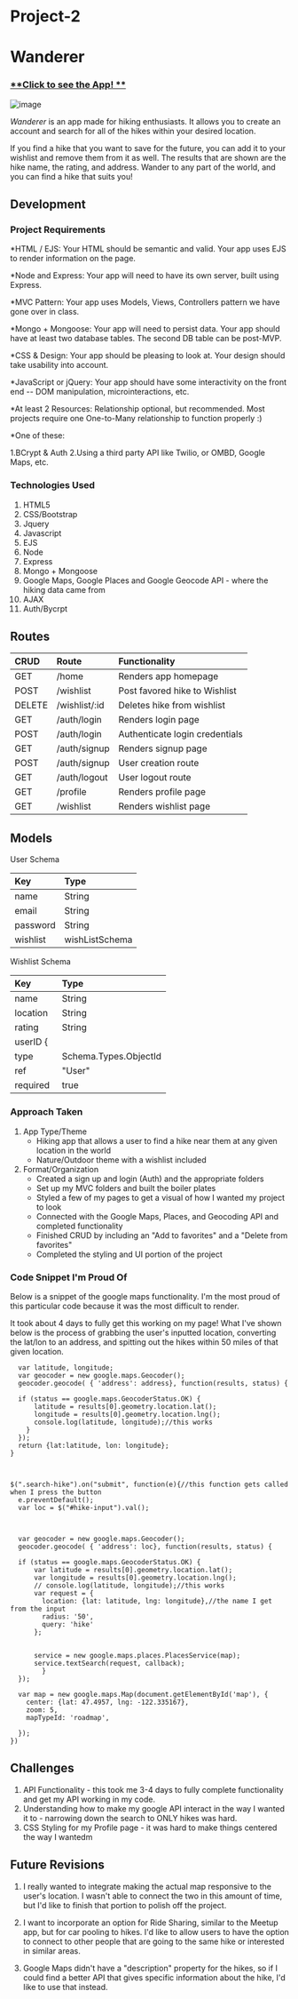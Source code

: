 # Project-2

# Wanderer

### [**Click to see the App! **](https://wanderer-app-2.herokuapp.com/)<br>

![image](https://user-images.githubusercontent.com/36453286/39413282-f2e5c2d4-4bdc-11e8-8b6e-02160e3e54a5.png)

*Wanderer* is an app made for hiking enthusiasts. It allows you to create an account and search for all of the hikes within your desired location.

If you find a hike that you want to save for the future, you can add it to your wishlist and remove them from it as well. The results that are shown are the hike name, the rating, and address. Wander to any part of the world, and you can find a hike that suits you!


## Development 

### Project Requirements

*HTML / EJS: Your HTML should be semantic and valid. Your app uses EJS to render information on the page.

*Node and Express: Your app will need to have its own server, built using Express.

*MVC Pattern: Your app uses Models, Views, Controllers pattern we have gone over in class.

*Mongo + Mongoose: Your app will need to persist data. Your app should have at least two database tables. The second DB table can be post-MVP.

*CSS & Design: Your app should be pleasing to look at. Your design should take usability into account.

*JavaScript or jQuery: Your app should have some interactivity on the front end -- DOM manipulation, microinteractions, etc.

*At least 2 Resources: Relationship optional, but recommended. Most projects require one One-to-Many relationship to function properly :)

*One of these:

1.BCrypt & Auth
2.Using a third party API like Twilio, or OMBD, Google Maps, etc.


### Technologies Used

1. HTML5
2. CSS/Bootstrap
3. Jquery 
4. Javascript 
5. EJS 
6. Node
7. Express 
8. Mongo + Mongoose
9. Google Maps, Google Places and Google Geocode API - where the hiking data came from
10. AJAX
11. Auth/Bycrpt

## Routes
| CRUD          | Route             | Functionality                      |
|:--------------|:------------------|:-----------------------------------|
| GET           | /home             | Renders app homepage               |
| POST          | /wishlist         | Post favored hike to Wishlist      |             |
| DELETE        | /wishlist/:id     | Deletes hike from wishlist         |
| GET           | /auth/login       | Renders login page                 |
| POST          | /auth/login       | Authenticate login credentials     |
| GET           | /auth/signup      | Renders signup page                |
| POST          | /auth/signup      | User creation route                |
| GET           | /auth/logout      | User logout route                  |
| GET           | /profile          | Renders profile page               |
| GET           | /wishlist         | Renders wishlist page              |

## Models
User Schema

| Key           | Type         |
|:--------------|:-------------|
| name          | String       | 
| email         | String       | 
| password      | String       | 
| wishlist      | wishListSchema |

Wishlist Schema 

| Key           | Type         |
|:--------------|:-------------|
| name          | String       | 
| location      | String       | 
| rating        | String       | 
| userID  {
| type          | Schema.Types.ObjectId |
| ref           | "User"       |
| required      | true         |

### Approach Taken

1. App Type/Theme
    * Hiking app that allows a user to find a hike near them at any given location in the world
    * Nature/Outdoor theme with a wishlist included 
2. Format/Organization
    * Created a sign up and login (Auth) and the appropriate folders
    * Set up my MVC folders and built the boiler plates 
    * Styled a few of my pages to get a visual of how I wanted my project to look
    * Connected with the Google Maps, Places, and Geocoding API and completed functionality
    * Finished CRUD by including an "Add to favorites" and a "Delete from favorites" 
    * Completed the styling and UI portion of the project
    
### Code Snippet I'm Proud Of 

Below is a snippet of the google maps functionality. I'm the most proud of this particular code because it was the most difficult to render.

It took about 4 days to fully get this working on my page! What I've shown below is the process of grabbing the user's inputted location, converting the lat/lon to an address, and spitting out the hikes within 50 miles of that given location. 

```var getLocation =  function(address) {
  var latitude, longitude;
  var geocoder = new google.maps.Geocoder();
  geocoder.geocode( { 'address': address}, function(results, status) {

  if (status == google.maps.GeocoderStatus.OK) {
      latitude = results[0].geometry.location.lat();
      longitude = results[0].geometry.location.lng();
      console.log(latitude, longitude);//this works
    } 
  }); 
  return {lat:latitude, lon: longitude};
}



$(".search-hike").on("submit", function(e){//this function gets called when I press the button
  e.preventDefault();                     
  var loc = $("#hike-input").val();
  


  var geocoder = new google.maps.Geocoder();
  geocoder.geocode( { 'address': loc}, function(results, status) {

  if (status == google.maps.GeocoderStatus.OK) {
      var latitude = results[0].geometry.location.lat();
      var longitude = results[0].geometry.location.lng();
      // console.log(latitude, longitude);//this works
      var request = {
        location: {lat: latitude, lng: longitude},//the name I get from the input
        radius: '50',
        query: 'hike'
      };


      service = new google.maps.places.PlacesService(map);
      service.textSearch(request, callback);
        } 
  }); 

  var map = new google.maps.Map(document.getElementById('map'), {
    center: {lat: 47.4957, lng: -122.335167},
    zoom: 5,
    mapTypeId: 'roadmap',
  
  });
})

```
## Challenges 

1. API Functionality - this took me 3-4 days to fully complete functionality and get my API working in my code. 
2. Understanding how to make my google API interact in the way I wanted it to - narrowing down the search to ONLY hikes was hard.
3. CSS Styling for my Profile page - it was hard to make things centered the way I wantedm 

## Future Revisions

1. I really wanted to integrate making the actual map responsive to the user's location. I wasn't able to connect the two in this amount of time, but I'd like to finish that portion to polish off the project.

2. I want to incorporate an option for Ride Sharing, similar to the Meetup app, but for car pooling to hikes. I'd like to allow users to have the option to connect to other people that are going to the same hike or interested in similar areas.

3. Google Maps didn't have a "description" property for the hikes, so if I could find a better API that gives specific information about the hike, I'd like to use that instead.


